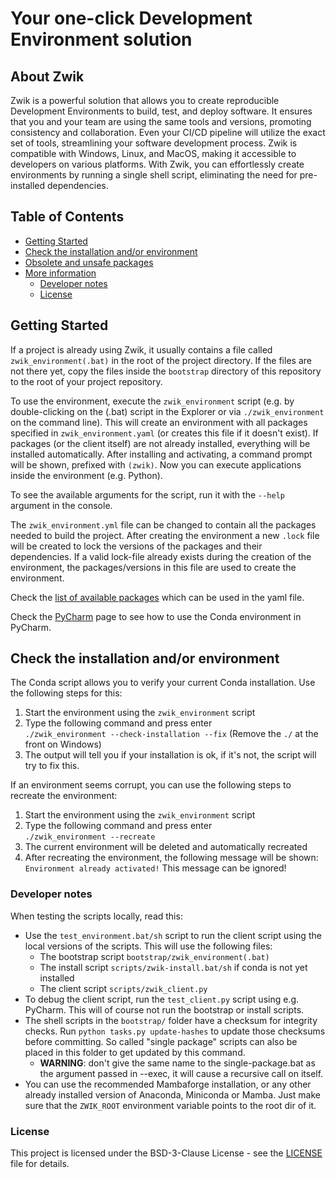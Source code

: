 # Your one-click Development Environment solution

## About Zwik  <!-- omit in toc -->

Zwik is a powerful solution that allows you to create reproducible Development Environments to build, test, and deploy software. It ensures that you and your team are using the same tools and versions, promoting consistency and collaboration. Even your CI/CD pipeline will utilize the exact set of tools, streamlining your software development process. Zwik is compatible with Windows, Linux, and MacOS, making it accessible to developers on various platforms. With Zwik, you can effortlessly create environments by running a single shell script, eliminating the need for pre-installed dependencies.

## Table of Contents  <!-- omit in toc -->

- [Getting Started](#getting-started)
- [Check the installation and/or environment](#check-installation-env)
- [Obsolete and unsafe packages](#obsolete-unsafe-packages)
- [More information](#more-information)
    - [Developer notes](#building-and-testing)
    - [License](#license)

## Getting Started <a name="getting-started"></a>

If a project is already using Zwik, it usually contains a file called `zwik_environment(.bat)` in the root of the project directory. If the files are not there yet, copy the files inside the `bootstrap` directory of this repository to the root of your project repository.

To use the environment, execute the `zwik_environment` script (e.g. by double-clicking on the (.bat) script in the Explorer or via `./zwik_environment` on the command line). This will create an environment with all packages specified in `zwik_environment.yaml` (or creates this file if it doesn't exist). If packages (or the client itself) are not already installed, everything will be installed automatically. After installing and activating, a command prompt will be shown, prefixed with `(zwik)`. Now you can execute applications inside the environment (e.g. Python).  

To see the available arguments for the script, run it with the `--help` argument in the console.

The `zwik_environment.yml` file can be changed to contain all the packages needed to build the project. After creating the environment a new `.lock` file will be created to lock the versions of the packages and their dependencies. If a valid lock-file already exists during the creation of the environment, the packages/versions in this file are used to create the environment.

Check the [list of available packages](https://conda-forge.org/packages/) which can be used in the yaml file.

Check the [PyCharm](docs/conda_env_in_pycharm.md) page to see how to use the Conda environment in PyCharm.

## Check the installation and/or environment <a name="check-installation-env"></a>

The Conda script allows you to verify your current Conda installation. Use the following steps for this:

1. Start the environment using the `zwik_environment` script
2. Type the following command and press enter  
   `./zwik_environment --check-installation --fix` (Remove the `./` at the front on Windows)
3. The output will tell you if your installation is ok, if it's not, the script will try to fix this.

If an environment seems corrupt, you can use the following steps to recreate the environment:

1. Start the environment using the `zwik_environment` script
2. Type the following command and press enter  
   `./zwik_environment --recreate`
3. The current environment will be deleted and automatically recreated
4. After recreating the environment, the following message will be shown:  
   `Environment already activated!`
   This message can be ignored!

### Developer notes <a name="building-and-testing"></a>

When testing the scripts locally, read this:

- Use the `test_environment.bat/sh` script to run the client script using
  the local versions of the scripts. This will use the following files:
  - The bootstrap script `bootstrap/zwik_environment(.bat)`
  - The install script `scripts/zwik-install.bat/sh` if conda is
    not yet installed
  - The client script `scripts/zwik_client.py`
- To debug the client script, run the `test_client.py` script using e.g.
  PyCharm. This will of course not run the bootstrap or install scripts.
- The shell scripts in the `bootstrap/` folder have a checksum for integrity
  checks. Run `python tasks.py update-hashes` to update those checksums before
  committing. So called "single package" scripts can also be placed in this
  folder to get updated by this command.
  - __WARNING__: don't give the same name to the single-package.bat as the argument passed in --exec, it will cause a recursive call on itself.
- You can use the recommended Mambaforge installation, or any other already
  installed version of Anaconda, Miniconda or Mamba. Just make
  sure that the `ZWIK_ROOT` environment variable points to the root dir of it.

### License <a name="license"></a>

This project is licensed under the BSD-3-Clause License - see the [LICENSE](LICENSE) file for details.
